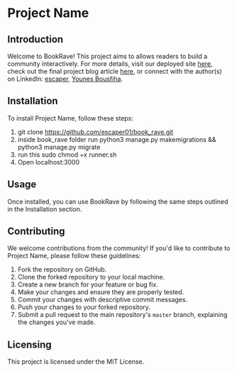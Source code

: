 # Project Name

## Introduction

Welcome to BookRave! This project aims to allows readers to build a community interactively. For more details, visit our deployed site [here](<[link](https://book-rave.vercel.app/)>), check out the final project blog article [here](link), or connect with the author(s) on LinkedIn: [escaper](link), [Younes Bousfiha](<[link](https://www.linkedin.com/in/younes-bousfiha-9838361a6/)>).

## Installation

To install Project Name, follow these steps:

1. git clone https://github.com/escaper01/book_rave.git
2. inside book_rave folder run python3 manage.py makemigrations && python3 manage.py migrate
3. run this sudo chmod +x runner.sh
4. Open localhost:3000

## Usage

Once installed, you can use BookRave by following the same steps outlined in the Installation section.

## Contributing

We welcome contributions from the community! If you'd like to contribute to Project Name, please follow these guidelines:

1. Fork the repository on GitHub.
2. Clone the forked repository to your local machine.
3. Create a new branch for your feature or bug fix.
4. Make your changes and ensure they are properly tested.
5. Commit your changes with descriptive commit messages.
6. Push your changes to your forked repository.
7. Submit a pull request to the main repository's `master` branch, explaining the changes you've made.

## Licensing

This project is licensed under the MIT License.
